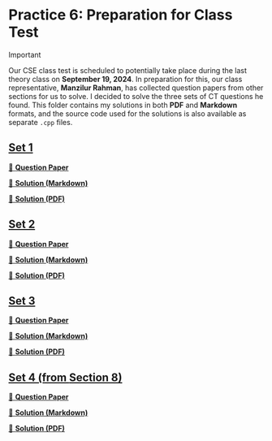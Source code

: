 # Practice 6: Preparation for Class Test

> [!IMPORTANT]
> Our CSE class test is scheduled to potentially take place during the last theory class on **September 19, 2024**. In preparation for this, our class representative, **Manzilur Rahman**, has collected question papers from other sections for us to solve. I decided to solve the three sets of CT questions he found. This folder contains my solutions in both **PDF** and **Markdown** formats, and the source code used for the solutions is also available as separate `.cpp` files.

## [Set 1](./set-01)

[📄 **Question Paper**](./set-01/tasks-01.jpg)

[📌 **Solution (Markdown)**](./set-01/Readme.md)

[📌 **Solution (PDF)**](./set-01/solution-01.pdf)

## [Set 2](./set-02)

[📄 **Question Paper**](./set-02/tasks-02.jpg)

[📌 **Solution (Markdown)**](./set-02/Readme.md)

[📌 **Solution (PDF)**](./set-02/solution-02.pdf)

## [Set 3](./set-03)

[📄 **Question Paper**](./set-03/tasks-03.jpg)

[📌 **Solution (Markdown)**](./set-03/Readme.md)

[📌 **Solution (PDF)**](./set-03/solution-03.pdf)

## [Set 4 (from **Section 8**)](./set-04)

[📄 **Question Paper**](./set-04/tasks-04.jpg)

[📌 **Solution (Markdown)**](./set-04/Readme.md)

[📌 **Solution (PDF)**](./set-04/solution-04.pdf)
